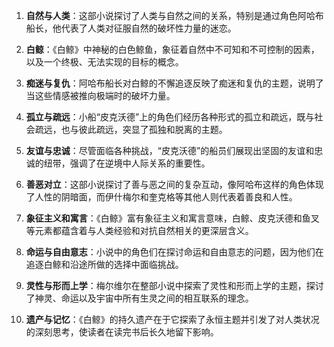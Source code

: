 1. **自然与人类**：这部小说探讨了人类与自然之间的关系，特别是通过角色阿哈布船长，他代表了人类对征服自然的破坏性力量的迷恋。

2. **白鲸**：《白鲸》中神秘的白色鲸鱼，象征着自然中不可知和不可控制的因素，以及一个终极、无法实现的目标的概念。

3. **痴迷与复仇**：阿哈布船长对白鲸的不懈追逐反映了痴迷和复仇的主题，说明了当这些情感被推向极端时的破坏力量。

4. **孤立与疏远**：小船“皮克沃德”上的角色们经历各种形式的孤立和疏远，既与社会疏远，也与彼此疏远，突显了孤独和脱离的主题。

5. **友谊与忠诚**：尽管面临各种挑战，“皮克沃德”的船员们展现出坚固的友谊和忠诚的纽带，强调了在逆境中人际关系的重要性。

6. **善恶对立**：这部小说探讨了善与恶之间的复杂互动，像阿哈布这样的角色体现了人性的阴暗面，而伊什梅尔和奎克格等其他人则代表着善良和人性。

7. **象征主义和寓言**：《白鲸》富有象征主义和寓言意味，白鲸、皮克沃德和鱼叉等元素都蕴含着与人类经验和对抗自然相关的更深层含义。

8. **命运与自由意志**：小说中的角色们在探讨命运和自由意志的问题，因为他们在追逐白鲸和沿途所做的选择中面临挑战。

9. **灵性与形而上学**：梅尔维尔在整部小说中探索了灵性和形而上学的主题，探讨了神灵、命运以及宇宙中所有生灵之间的相互联系的理念。

10. **遗产与记忆**：《白鲸》的持久遗产在于它探索了永恒主题并引发了对人类状况的深刻思考，使读者在读完书后长久地留下影响。